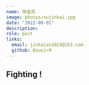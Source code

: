 ```yaml
---
name: 徐金凯
image: photos/xujinkai.jpg
date: "2022-09-01"
description: 
role: post
links:
  email: jinkaixu1024@163.com
  github: Dousir9
---
```


## Fighting !
